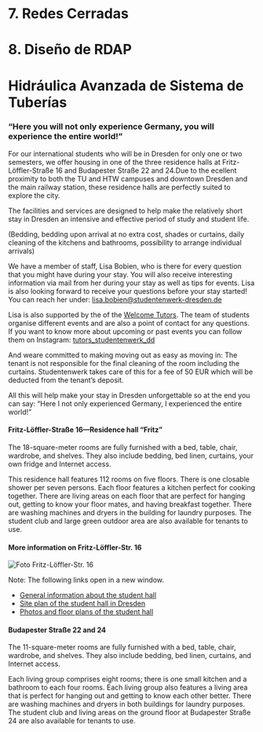# 7. Redes Cerradas

# 8. Diseño de RDAP

# Hidráulica Avanzada de Sistema de Tuberías

### “Here you will not only experience Germany, you will experience the entire world!”

For our international students who will be in Dresden for only one or two semesters, we offer housing in one of the three residence halls at Fritz-Löffler-Straße 16 and Budapester Straße 22 and 24.Due to the ecellent proximity to both the TU and HTW campuses and downtown Dresden and the main railway station, these residence halls are perfectly suited to explore the city.

The facilities and services are designed to help make the relatively short stay in Dresden an intensive and effective period of study and student life.

(Bedding, bedding upon arrival at no extra cost, shades or curtains, daily cleaning of the kitchens and bathrooms, possibility to arrange individual arrivals)

We have a member of staff, Lisa Bobien, who is there for every question that you might have during your stay. You will also receive interesting information via mail from her during your stay as well as tips for events. Lisa is also looking forward to receive your questions before your stay started! You can reach her under: [lisa.bobien@studentenwerk-dresden.de](mailto:lisa.bobien@studentenwerk-dresden.de)

Lisa is also supported by the of the [Welcome Tutors](https://www.studentenwerk-dresden.de/english/wohnen/welcome-tutoren.html). The team of students organise different events and are also a point of contact for any questions. If you want to know more about upcoming or past events you can follow them on Instagram: [tutors_studentenwerk_dd](https://www.instagram.com/tutors_studentenwerk_dd/)

And weare committed to making moving out as easy as moving in: The tenant is not responsible for the final cleaning of the room including the curtains. Studentenwerk takes care of this for a fee of 50 EUR which will be deducted from the tenant’s deposit.

All this will help make your stay in Dresden unforgettable so at the end you can say: “Here I not only experienced Germany, I experienced the entire world!”

#### Fritz-Löffler-Straße 16—Residence hall “Fritz”

The 18-square-meter rooms are fully furnished with a bed, table, chair, wardrobe, and shelves. They also include bedding, bed linen, curtains, your own fridge and Internet access.

This residence hall features 112 rooms on five floors. There is one closable shower per seven persons. Each floor features a kitchen perfect for cooking together. There are living areas on each floor that are perfect for hanging out, getting to know your floor mates, and having breakfast together. There are washing machines and dryers in the building for laundry purposes. The student club and large green outdoor area are also available for tenants to use.

#### More information on Fritz-Löffler-Str. 16

![Foto Fritz-Löffler-Str. 16](https://static.studentenwerk-dresden.de/images/whk/wohnheim-fritz-loeffler-16-2009.jpg)

Note: The following links open in a new window.

- [General information about the student hall](https://www.studentenwerk-dresden.de/english/wohnen/wohnheimkatalog/details-fritz-loeffler-strasse-16.html)
- [Site plan of the student hall in Dresden](https://www.studentenwerk-dresden.de/english/wohnen/wohnheimkatalog/details-fritz-loeffler-strasse-16.html#lageplan)
- [Photos and floor plans of the student hall](https://www.studentenwerk-dresden.de/english/wohnen/wohnheimkatalog/details-fritz-loeffler-strasse-16.html#fotos)

#### Budapester Straße 22 and 24

The 11-square-meter rooms are fully furnished with a bed, table, chair, wardrobe, and shelves. They also include bedding, bed linen, curtains, and Internet access.

Each living group comprises eight rooms; there is one small kitchen and a bathroom to each four rooms. Each living group also features a living area that is perfect for hanging out and getting to know each other better. There are washing machines and dryers in both buildings for laundry purposes. The student club and living areas on the ground floor at Budapester Straße 24 are also available for tenants to use.